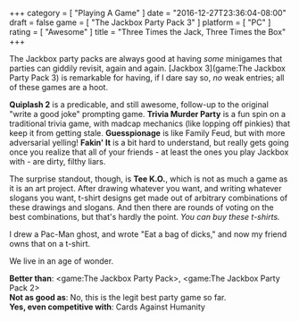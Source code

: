 +++
category = [ "Playing A Game" ]
date = "2016-12-27T23:36:04-08:00"
draft = false
game = [ "The Jackbox Party Pack 3" ]
platform = [ "PC" ]
rating = [ "Awesome" ]
title = "Three Times the Jack, Three Times the Box"
+++

The Jackbox party packs are always good at having <i>some</i> minigames that parties can giddily revisit, again and again.  [Jackbox 3](game:The Jackbox Party Pack 3) is remarkable for having, if I dare say so, <i>no</i> weak entries; all of these games are a hoot.

<b>Quiplash 2</b> is a predicable, and still awesome, follow-up to the original "write a good joke" prompting game.  <b>Trivia Murder Party</b> is a fun spin on a traditional trivia game, with madcap mechanics (like lopping off pinkies) that keep it from getting stale.  <b>Guesspionage</b> is like Family Feud, but with more adversarial yelling!  <b>Fakin' It</b> is a bit hard to understand, but really gets going once you realize that all of your friends - at least the ones you play Jackbox with - are dirty, filthy liars.

The surprise standout, though, is <b>Tee K.O.</b>, which is not as much a game as it is an art project.  After drawing whatever you want, and writing whatever slogans you want, t-shirt designs get made out of arbitrary combinations of these drawings and slogans.  And then there are rounds of voting on the best combinations, but that's hardly the point.  <i>You can buy these t-shirts.</i>

I drew a Pac-Man ghost, and wrote "Eat a bag of dicks," and now my friend owns that on a t-shirt.

We live in an age of wonder.

<b>Better than</b>: <game:The Jackbox Party Pack>, <game:The Jackbox Party Pack 2>  
<b>Not as good as</b>: No, this is the legit best party game so far.  
<b>Yes, even competitive with</b>: Cards Against Humanity
